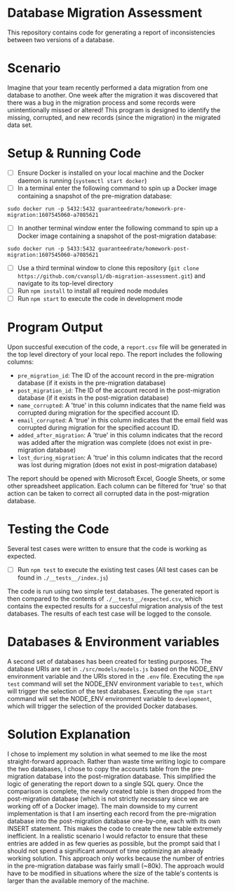 # Database Migration Assessment

This repository contains code for generating a report of inconsistencies between two versions of a database.

# Scenario

Imagine that your team recently performed a data migration from one database to another. 
One week after the migration it was discovered that there was a bug in the migration process and some records were unintentionally missed or altered!
This program is designed to identify the missing, corrupted, and new records (since the migration) in the migrated data set.

# Setup & Running Code

- [ ] Ensure Docker is installed on your local machine and the Docker daemon is running (`systemctl start docker`)
- [ ] In a terminal enter the following command to spin up a Docker image containing a snapshot of the pre-migration database: 
```
sudo docker run -p 5432:5432 guaranteedrate/homework-pre-migration:1607545060-a7085621
```
- [ ] In another terminal window enter the following command to spin up a Docker image containing a snapshot of the post-migration database:
```
sudo docker run -p 5433:5432 guaranteedrate/homework-post-migration:1607545060-a7085621
```
- [ ] Use a third terminal window to clone this repository (`git clone https://github.com/cvanspl1/db-migration-assessment.git`) and navigate to its top-level directory
- [ ] Run `npm install` to install all required node modules
- [ ] Run `npm start` to execute the code in development mode

# Program Output

Upon succesful execution of the code, a `report.csv` file will be generated in the top level directory of your local repo. The report includes the following columns:

- `pre_migration_id`: The ID of the account record in the pre-migration database (if it exists in the pre-migration database)
- `post_migration_id`: The ID of the account record in the post-migration database (if it exists in the post-migration database)
- `name_corrupted`: A 'true' in this column indicates that the name field was corrupted during migration for the specified account ID.
- `email_corrupted`: A 'true' in this column indicates that the email field was corrupted during migration for the specified account ID.	
- `added_after_migration`: A 'true' in this column indicates that the record was added after the migration was complete (does not exist in pre-migration database)
- `lost_during_migration`: A 'true' in this column indicates that the record was lost during migration (does not exist in post-migration database)

The report should be opened with Microsoft Excel, Google Sheets, or some other spreadsheet application. Each column can be filtered for 'true' so that action can be taken to correct all corrupted data in the post-migration database.

# Testing the Code

Several test cases were written to ensure that the code is working as expected.

- [ ] Run `npm test` to execute the existing test cases (All test cases can be found in  `./__tests__/index.js`)

The code is run using two simple test databases. The generated report is then compared to the contents of `./__tests__/expected.csv`, which contains the expected results for a succesful migration analysis of the test databases. The results of each test case will be logged to the console.


# Databases & Environment variables

A second set of databases has been created for testing purposes. The database URIs are set in `./src/models/models.js` based on the NODE_ENV environment variable and the URIs stored in the `.env` file. Executing the `npm test` command will set the NODE_ENV environment variable to `test`, which will trigger the selection of the test databases. Executing the `npm start` command will set the NODE_ENV environment variable to `development`, which will trigger the selection of the provided Docker databases. 

# Solution Explanation

I chose to implement my solution in what seemed to me like the most straight-forward approach. Rather than waste time writing logic to compare the two databases, I chose to copy the accounts table from the pre-migration database into the post-migration database. This simplified the logic of generating the report down to a single SQL query. Once the comparison is complete, the newly created table is then dropped from the post-migration database (which is not strictly necessary since we are working off of a Docker image). The main downside to my current implementation is that I am inserting each record from the pre-migration database into the post-migration database one-by-one, each with its own INSERT statement. This makes the code to create the new table extremely inefficient. In a realistic scenario I would refactor to ensure that these entries are added in as few queries as possible, but the prompt said that I should not spend a significant amount of time optimizing an already working solution. This approach only works because the number of entries in the pre-migration database was fairly small (~80k). The approach would have to be modified in situations where the size of the table's contents is larger than the available memory of the machine.
